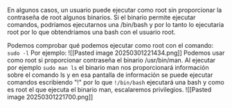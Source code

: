 En algunos casos, un usuario puede ejecutar como root sin proporcionar la contraseña de root algunos binarios. Si el binario permite ejecutar comandos, podríamos ejecutarnos una /bin/bash y por lo tanto lo ejecutaria root por lo que obtendríamos una bash con el usuario root.

Podemos comprobar qué podemos ejecutar como root con el comando:
`sudo -l`
Por ejemplo:
![[Pasted image 20250301221434.png]]
Podemos usar como root si proporcionar contraseña el binario /usr/bin/man. Al ejecutar por ejemplo `sudo man ls` el binario man nos proporcionará información sobre el comando ls y en esa pantalla de información se puede ejecutar comandos escribiendo "!" por lo que `!/bin/bash` ejecutará una bash y como es root el que ejecuta el binario man, escalaremos privilegios.
![[Pasted image 20250301221700.png]]
